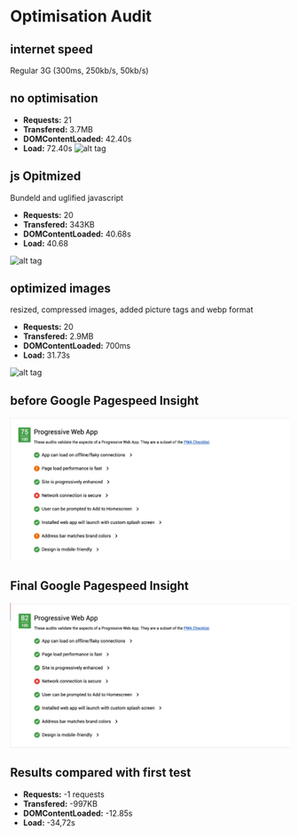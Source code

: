 # Optimisation Audit

## internet speed
Regular 3G (300ms, 250kb/s, 50kb/s)


## no optimisation

- **Requests:** 21
- **Transfered:** 3.7MB
- **DOMContentLoaded:** 42.40s
- **Load:** 72.40s
![alt tag](https://github.com/soraya2/performance-matters/blob/master/screenshots/performance_start_console.jpg)

## js Opitmized
Bundeld and uglified javascript  

- **Requests:** 20
- **Transfered:** 343KB
- **DOMContentLoaded:** 40.68s
- **Load:**  40.68

![alt tag](https://github.com/soraya2/performance-matters/blob/master/screenshots/after_optimzed-js.jpg)

## optimized images
resized, compressed images, added picture tags and webp format

- **Requests:** 20
- **Transfered:** 2.9MB
- **DOMContentLoaded:** 700ms
- **Load:** 31.73s

![alt tag](https://github.com/soraya2/performance-matters/blob/master/screenshots/performance_imgoptimize.jpg)

## before Google Pagespeed Insight
![alt tag](https://github.com/soraya2/rijksmuseumapp_/blob/master/screenshots/performance_start.jpg)


## Final Google Pagespeed Insight
![alt tag](https://github.com/soraya2/rijksmuseumapp_/blob/master/screenshots/performance_end.jpg)


## Results compared with first test

- **Requests:** -1 requests
- **Transfered:** -997KB
- **DOMContentLoaded:** -12.85s
- **Load:** -34,72s

